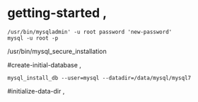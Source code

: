 # getting-started ,
``` 
/usr/bin/mysqladmin' -u root password 'new-password'
mysql -u root -p
```

/usr/bin/mysql_secure_installation

#create-initial-database , 
```
mysql_install_db --user=mysql --datadir=/data/mysql/mysql7
```

#initialize-data-dir , 
